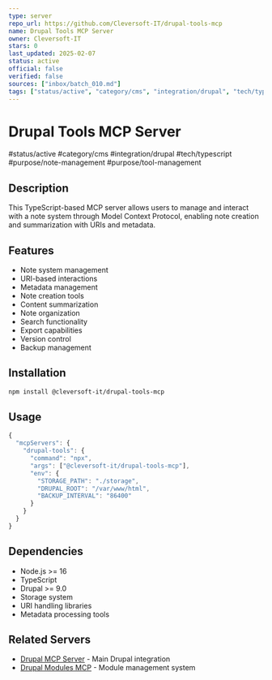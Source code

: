 ```yaml
---
type: server
repo_url: https://github.com/Cleversoft-IT/drupal-tools-mcp
name: Drupal Tools MCP Server
owner: Cleversoft-IT
stars: 0
last_updated: 2025-02-07
status: active
official: false
verified: false
sources: ["inbox/batch_010.md"]
tags: ["status/active", "category/cms", "integration/drupal", "tech/typescript", "purpose/note-management", "purpose/tool-management"]
---
```


# Drupal Tools MCP Server

#status/active #category/cms #integration/drupal #tech/typescript #purpose/note-management #purpose/tool-management

## Description

This TypeScript-based MCP server allows users to manage and interact with a note system through Model Context Protocol, enabling note creation and summarization with URIs and metadata.

## Features

- Note system management
- URI-based interactions
- Metadata management
- Note creation tools
- Content summarization
- Note organization
- Search functionality
- Export capabilities
- Version control
- Backup management

## Installation

```bash
npm install @cleversoft-it/drupal-tools-mcp
```

## Usage

```javascript
{
  "mcpServers": {
    "drupal-tools": {
      "command": "npx",
      "args": ["@cleversoft-it/drupal-tools-mcp"],
      "env": {
        "STORAGE_PATH": "./storage",
        "DRUPAL_ROOT": "/var/www/html",
        "BACKUP_INTERVAL": "86400"
      }
    }
  }
}
```

## Dependencies

- Node.js >= 16
- TypeScript
- Drupal >= 9.0
- Storage system
- URI handling libraries
- Metadata processing tools

## Related Servers

- [Drupal MCP Server](https://github.com/Omedia/mcp-server-drupal) - Main Drupal integration
- [Drupal Modules MCP](https://github.com/Cleversoft-IT/drupal-modules-mcp) - Module management system